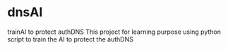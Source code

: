 # dnsAI
trainAI to protect authDNS
This project for learning purpose using python script to train the AI to protect the authDNS
